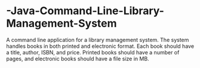 # -Java-Command-Line-Library-Management-System
A command line application for a library management system. The system handles books in both printed and electronic format. Each book should have a title, author, ISBN, and price. Printed books should have a number of pages, and electronic books should have a file size in MB.

